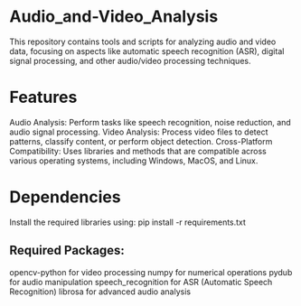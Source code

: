 # Audio_and-Video_Analysis
This repository contains tools and scripts for analyzing audio and video data, focusing on aspects like automatic speech recognition (ASR), digital signal processing, and other audio/video processing techniques.

# Features
Audio Analysis: Perform tasks like speech recognition, noise reduction, and audio signal processing.
Video Analysis: Process video files to detect patterns, classify content, or perform object detection.
Cross-Platform Compatibility: Uses libraries and methods that are compatible across various operating systems, including Windows, MacOS, and Linux.

# Dependencies
Install the required libraries using:
pip install -r requirements.txt

## Required Packages:

opencv-python for video processing
numpy for numerical operations
pydub for audio manipulation
speech_recognition for ASR (Automatic Speech Recognition)
librosa for advanced audio analysis
